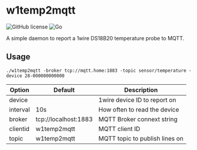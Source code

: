 # w1temp2mqtt

![GitHub license](https://img.shields.io/github/license/Noddy76/w1temp2mqtt.svg)
![Go](https://github.com/Noddy76/w1temp2mqtt/workflows/Go/badge.svg)

A simple daemon to report a 1wire DS18B20 temperature probe to MQTT.

## Usage

```
./w1temp2mqtt -broker tcp://mqtt.home:1883 -topic sensor/temperature -device 28-000000000000
```

| Option   | Default              | Description                    |
| -------- | -------------------- | ------------------------------ |
| device   |                      | 1wire device ID to report on   |
| interval | 10s                  | How often to read the device   |
| broker   | tcp://localhost:1883 | MQTT Broker connext string     |
| clientid | w1temp2mqtt          | MQTT client ID                 |
| topic    | w1temp2mqtt          | MQTT topic to publish lines on |
